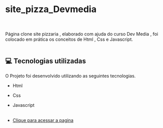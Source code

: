 # site_pizza_Devmedia <br/><br/>

Página clone site pizzaria , elaborado com ajuda do curso Dev Media , foi colocado em prática os conceitos de Html , Css e Javascript. <br/> <br/>

## 💻 Tecnologias utilizadas

O Projeto foi desenvolvido utilizando as seguintes tecnologias.

- Html
- Css
- Javascript <br/><br/>

- [Clique para acessar a pagina]( https://welton1986.github.io/Pagina-calcula-IMC/)
